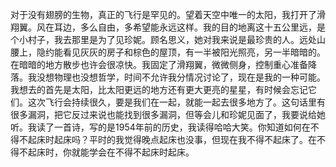 对于没有翅膀的生物，真正的飞行是罕见的。望着天空中唯一的太阳，我打开了滑翔翼。风在耳边，多么自由，多希望能永远这样。我的目的地离这十五公里远，是个小村子，我去那里是为了见珍妮。顾名思义，她对我来说是最珍贵的人。远处山腰上，隐约能看见灰灰的房子和棕色的屋顶，有一半被阳光照亮，另一半暗暗的。在暗暗的地方散步也许会很凉快。我固定了滑翔翼，微微侧身，控制重心准备降落。我没想物理也没想哲学，时间不允许我分情况讨论了，现在是我的一种可能。我想去的首先是太阳，比太阳更远的地方还有更大更亮的星星，有时候会忘记它们。这次飞行会持续很久，要是我们在一起，就能一起去很多地方了。这句话里有很多漏洞，把它反过来说也能找到很多漏洞，但等会儿和珍妮见面了，我要说给她听。我读了一首诗，写的是1954年前的历史，我读得哈哈大笑。你知道如何在不得不起床时起床吗？平时的我觉得晚点起床也没事，但现在我不得不起床了。在不得不起床时，你就能学会在不得不起床时起床。
